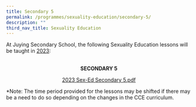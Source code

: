 ```yaml
---
title: Secondary 5
permalink: /programmes/sexuality-education/secondary-5/
description: ""
third_nav_title: Sexuality Education
---
```

<p>At Juying Secondary School, the following Sexuality Education lessons will be taught in&nbsp;<u>2023</u>:<br><br></p>
<p style="text-align: center;"><strong>SECONDARY 5</strong></p>
<p style="text-align: center;"><a href="/files/2023%20Sex-Ed%20S5.pdf">2023 Sex-Ed Secondary 5.pdf</a></p>
<p>*Note: The time period provided for the lessons may be shifted if there may be a need to do so depending on the changes in the CCE curriculum.</p>